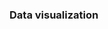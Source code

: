 ### Data visualization 
<!-- 
* General use case description(s)
* Specific tool examples 
* Alternate solutions/ why is it better with BrAPI
* future related use cases, areas to improve -->
